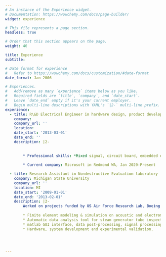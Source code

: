 ```yaml
---
# An instance of the Experience widget.
# Documentation: https://wowchemy.com/docs/page-builder/
widget: experience

# This file represents a page section.
headless: true

# Order that this section appears on the page.
weight: 40

title: Experience
subtitle:

# Date format for experience
#   Refer to https://wowchemy.com/docs/customization/#date-format
date_format: Jan 2006

# Experiences.
#   Add/remove as many `experience` items below as you like.
#   Required fields are `title`, `company`, and `date_start`.
#   Leave `date_end` empty if it's your current employer.
#   Begin multi-line descriptions with YAML's `|2-` multi-line prefix.
experience:
  - title: R\&D Electrical Engineer in hardware design, product development, simulation and engineering
    company:   
    company_url: ''
    location: 
    date_start: '2013-03-01'
    date_end: ''
    description: |2-
           
        
        * Professional skills: *Mixed signal, circuit board, embedded design, power supply, sensor&transducer, HW testing and software verification. *PCB and schematic layout, labs, instrumentation and bench testing.   *Circuit analysis, modeling and simulation (FEM, FDTD). *Design of experiment, statistics analysis and signal processing. *Stm32 boards, Zynq boards, Arduino, Raspberry pi, FPGA, ARMs, DSP.                     
 
        * Current company: Microsoft in Redmond WA, Jan 2020-Present 

  - title: Research Assistant in Nondestructive Evaluation laboratory
    company: Michigan State University   
    company_url: ''
    location: MI
    date_start: '2009-01-01'
    date_end: '2013-02-01'
    description: |2-
        Worked on projects funded by US Air Force Research Lab, Boeing and Electric Power Research Institute: 
        
        * Finite element modeling & simulation on acoustic and electromagnetic sensors and testing technologies.
        * Automatic data analysis tool for steam generator tube inspection.
        * matlab GUI interface, data post-processing, signal processing.
        * Hardware, system development and experimental validation.   


        
  
---
```

